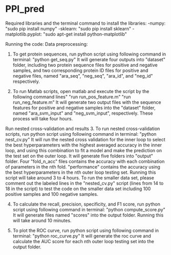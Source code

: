 # PPI_pred
Required libraries and the terminal command to install the libraries:
-numpy: "sudo pip install numpy"
-sklearn: "sudo pip install sklearn"
-matplotlib.pyplot: "sudo apt-get install python-matplotlib"

Running the code:
Data preprocessing:
1. To get protein sequences, run python script using following command in terminal:
"python get_seq.py"
It will generate four outputs into "dataset" folder, including two protein sequence files for positive and negative samples, and two corresponding protein ID files for positive and  negative files, named "ara_seq", "neg_seq", "ara_id", and "neg_id" respectively.

2. To run Matlab scripts, open matlab and execute the script by the following command lines"
"run run_pos_feature.m"
"run run_neg_feature.m"
It will generate two output files with the sequence features for positive and negative samples into the "dataset" folder, named "ara_svm_input" and "neg_svm_input", respectively. These process will take four hours.

Run nested cross-validation and results
3. To run nested cross-validation scripts, run python script using following command in terminal:
"python nest_cv.py"
It will run the nested cross validation for the inner loop to select the best hyperparameters with the highest averaged accuracy in the inner loop, and using this combination to fit a model and make the prediction on the test set on the outer loop. It will generate five folders into "output" folder. Four "fold_n_acc" files contains the accuracy with each combination of parameters in the nth fold. "performance" contains the accuracy using the best hyperparameters in the nth outer loop testing set. Running this script will take around 3 to 4 hours. To run the smaller data set, please comment out the labeled lines in the "nested_cv.py" script (lines from 14 to 18 in the script) to test the code on the smaller data set including 100 positive samples and 100 negative samples.

4. To calculate the recall, precision, specificity, and F1 score, run python script using following command in terminal:
"python compute_score.py"
It will generate files named "scores" into the output folder. Running this will take around 10 minutes. 

5. To plot the ROC curve, run python script using following command in terminal:
"python roc_curve.py"
It will generate the roc curve and calculate the AUC score for each nth outer loop testing set into the output folder.

